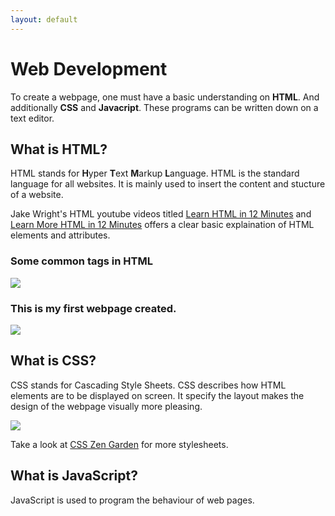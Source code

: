 ```yaml
---
layout: default
---
```


# Web Development

To create a webpage, one must have a basic understanding on **HTML**. And additionally **CSS** and **Javacript**. These programs can be written down on a text editor.

## What is HTML?
HTML stands for **H**yper **T**ext **M**arkup **L**anguage. HTML is the standard language for all websites. It is mainly used to insert the content and stucture of a website.

Jake Wright's HTML youtube videos titled [Learn HTML in 12 Minutes](https://www.youtube.com/watch?v=bWPMSSsVdPk&t=448s) and [Learn More HTML in 12 Minutes](https://www.youtube.com/watch?v=KJ13lX20FqU&t=384s) offers a clear basic explaination of HTML elements and attributes.  

### Some common tags in HTML  

![](https://raw.githubusercontent.com/refrigerated/EP1000/master/docs/htmlcommontags.jpg)


### This is my first webpage created.  

![](https://raw.githubusercontent.com/refrigerated/EP1000/master/docs/firstwebpage.jpg)


## What is CSS? 
CSS stands for Cascading Style Sheets. CSS describes how HTML elements are to be displayed on screen. It specify the layout makes the design of the webpage visually more pleasing.  


![](https://raw.githubusercontent.com/refrigerated/EP1000/master/docs/csszengarden.jpg) 

Take a look at [CSS Zen Garden](http://www.csszengarden.com/) for more stylesheets.

## What is JavaScript?
JavaScript is used to program the behaviour of web pages.